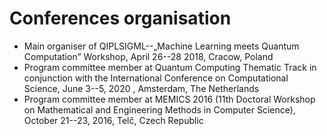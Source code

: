# Conferences organisation

- Main organiser of QIPLSIGML--„Machine  Learning meets Quantum Computation”
  Workshop, April 26--28 2018, Cracow, Poland
- Program committee member at Quantum Computing Thematic Track in conjunction
  with the International Conference on Computational Science, June 3--5, 2020 ,
  Amsterdam, The Netherlands
- Program committee member at MEMICS 2016 (11th Doctoral Workshop on
  Mathematical and Engineering Methods in Computer Science), October 21--23,
  2016, Telč, Czech Republic
